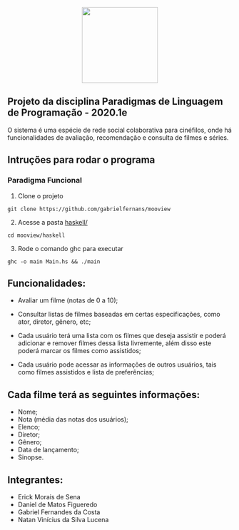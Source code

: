 <p align="center">
  <img src="https://i.imgur.com/zcSrwMi.jpg" height="170px"/>
</p>

## Projeto da disciplina Paradigmas de Linguagem de Programação - 2020.1e

O sistema é uma espécie de rede social colaborativa para cinéfilos, onde há funcionalidades de avaliação, recomendação e consulta de filmes e séries.

## Intruções para rodar o programa

### Paradigma Funcional

1. Clone o projeto

```
git clone https://github.com/gabrielfernans/mooview
```

2. Acesse a pasta [haskell/](./haskell)

```
cd mooview/haskell
```

3. Rode o comando ghc para executar

```
ghc -o main Main.hs && ./main
```

## Funcionalidades:

- Avaliar um filme (notas de 0 a 10);

- Consultar listas de filmes baseadas em certas especificações, como ator, diretor, gênero, etc;

- Cada usuário terá uma lista com os filmes que deseja assistir e poderá adicionar e remover filmes dessa lista livremente, além disso este poderá marcar os filmes como assistidos;

- Cada usuário pode acessar as informações de outros usuários, tais como filmes assistidos e lista de preferências;

## Cada filme terá as seguintes informações:

- Nome;
- Nota (média das notas dos usuários);
- Elenco;
- Diretor;
- Gênero;
- Data de lançamento;
- Sinopse.

## Integrantes:

- Erick Morais de Sena
- Daniel de Matos Figueredo
- Gabriel Fernandes da Costa
- Natan Vinícius da Silva Lucena
